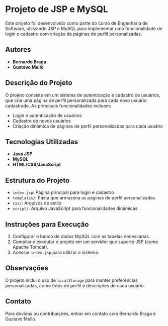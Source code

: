 # Projeto de JSP e MySQL

Este projeto foi desenvolvido como parte do curso de Engenharia de Software, utilizando JSP e MySQL para implementar uma funcionalidade de login e cadastro com criação de páginas de perfil personalizadas.

## Autores

- **Bernardo Braga**
- **Gustavo Mello**

## Descrição do Projeto

O projeto consiste em um sistema de autenticação e cadastro de usuários, que cria uma página de perfil personalizada para cada novo usuário cadastrado. As principais funcionalidades incluem:
- Login e autenticação de usuários
- Cadastro de novos usuários
- Criação dinâmica de páginas de perfil personalizadas para cada usuário

## Tecnologias Utilizadas

- **Java JSP**
- **MySQL**
- **HTML/CSS/JavaScript**

## Estrutura do Projeto

- `index.jsp`: Página principal para login e cadastro
- `templates/`: Pasta que armazena as páginas de perfil personalizadas
- `css/`: Arquivos de estilo
- `script/`: Arquivo JavaScript para funcionalidades dinâmicas

## Instruções para Execução

1. Configurar o banco de dados MySQL com as tabelas necessárias.
2. Compilar e executar o projeto em um servidor que suporte JSP (como Apache Tomcat).
3. Acessar `index.jsp` para utilizar o sistema.

## Observações

O projeto inclui o uso de `localStorage` para manter preferências personalizadas, como fotos de perfil e descrições de cada usuário.

## Contato

Para dúvidas ou contribuições, entrar em contato com Bernardo Braga e Gustavo Mello.
